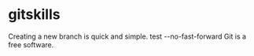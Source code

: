 # gitskills
Creating a new branch is quick and simple.
test --no-fast-forward
Git is a free software.

